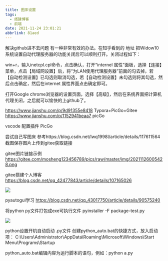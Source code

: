 ```yaml
---
title: 图床设置
tags:
  - 搭建博客
  - 前端
date: 2021-11-24 23:01:21
abbrlink: 81aed
---
```

解决github进不去问题
有一种非常有效的办法。在知乎看到的 地址 把Widow10系统设置自动代理服务器的功能关闭后可以顺利打开。关闭过程如下：

win+r，输入inetcpl.cpl命令，点击确认，打开“internel 属性”面板，选择【连接】菜单，点击【局域网设置】后，将“为LAN使用代理服务器”前面的勾去掉，若 【自动检测设置】已勾选则取消勾选，若【自动检测设置】未勾选则将其勾选，然后点击确定，然后在internet 属性界面点击确定即可。

打开Google chrome浏览器的设置页面，选择【高级】，然后在系统界面把计算机代理关闭，之后就可以愉快的上github了。


https://www.jianshu.com/p/9d91355e8418
Typora+PicGo+Gitee
https://www.jianshu.com/p/1152941beaa7
picGo

vscode 配置插件 PicGo

尝试自己写图床    参考https://blog.csdn.net/lwq1998l/article/details/117611564
截图保存图片上传到gitee获取链接

gitee图片链接示例
https://gitee.com/mosheng123456789/pics/raw/master/img/20211126005428.png

gitee搭建个人博客
https://blog.csdn.net/qq_42477843/article/details/107165026

![](https://gitee.com/mosheng123456789/pics/raw/master/img/202111251635897.png)

pyautogui学习
https://blog.csdn.net/qq_43017750/article/details/90575240


将python py文件打包成exe可执行文件
pyinstaller -F package-test.py

![](https://gitee.com/mosheng123456789/pics/raw/master/img/20211126005428.png)



python设置开机自动启动 .py文件
创建python_auto.bat的快捷方式，放入启动项：
C:\Users\Administrator\AppData\Roaming\Microsoft\Windows\Start Menu\Programs\Startup

python_auto.bat编辑内容为运行脚本的语句，例如：python a.py


